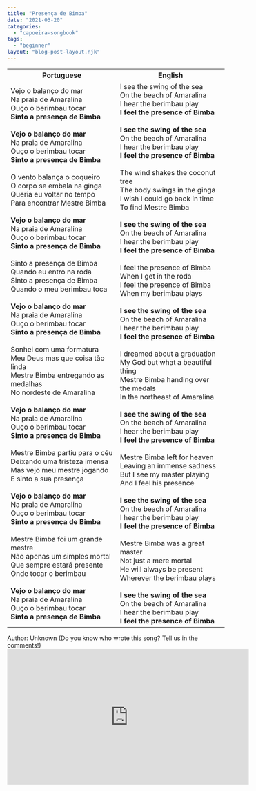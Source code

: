 ```yaml
---
title: "Presença de Bimba"
date: "2021-03-20"
categories: 
  - "capoeira-songbook"
tags: 
  - "beginner"
layout: "blog-post-layout.njk"
---
```


<table class="capoeira-table">
    <tr class="header-row">
        <th>Portuguese</th>
        <th>English</th>
    </tr>
    <tr>
        <td>
            Vejo o balanço do mar<br>
            Na praia de Amaralina<br>
            Ouço o berimbau tocar<br>
            <strong>Sinto a presença de Bimba</strong><br>
            <br>
            <strong>Vejo o balanço do mar</strong><br>
            Na praia de Amaralina<br>
            Ouço o berimbau tocar<br>
            <strong>Sinto a presença de Bimba</strong><br>
            <br>
            O vento balança o coqueiro<br>
            O corpo se embala na ginga<br>
            Queria eu voltar no tempo<br>
            Para encontrar Mestre Bimba<br>
            <br>
            <strong>Vejo o balanço do mar</strong><br>
            Na praia de Amaralina<br>
            Ouço o berimbau tocar<br>
            <strong>Sinto a presença de Bimba</strong><br>
            <br>
            Sinto a presença de Bimba<br>
            Quando eu entro na roda<br>
            Sinto a presença de Bimba<br>
            Quando o meu berimbau toca<br>
            <br>
            <strong>Vejo o balanço do mar</strong><br>
            Na praia de Amaralina<br>
            Ouço o berimbau tocar<br>
            <strong>Sinto a presença de Bimba</strong><br>
            <br>
            Sonhei com uma formatura<br>
            Meu Deus mas que coisa tão linda<br>
            Mestre Bimba entregando as medalhas<br>
            No nordeste de Amaralina<br>
            <br>
            <strong>Vejo o balanço do mar</strong><br>
            Na praia de Amaralina<br>
            Ouço o berimbau tocar<br>
            <strong>Sinto a presença de Bimba</strong><br>
            <br>
            Mestre Bimba partiu para o céu<br>
            Deixando uma tristeza imensa<br>
            Mas vejo meu mestre jogando<br>
            E sinto a sua presença<br>
            <br>
            <strong>Vejo o balanço do mar</strong><br>
            Na praia de Amaralina<br>
            Ouço o berimbau tocar<br>
            <strong>Sinto a presença de Bimba</strong><br>
            <br>
            Mestre Bimba foi um grande mestre<br>
            Não apenas um simples mortal<br>
            Que sempre estará presente<br>
            Onde tocar o berimbau<br>
            <br>
            <strong>Vejo o balanço do mar</strong><br>
            Na praia de Amaralina<br>
            Ouço o berimbau tocar<br>
            <strong>Sinto a presença de Bimba</strong>
        </td>
        <td>
            I see the swing of the sea<br>
            On the beach of Amaralina<br>
            I hear the berimbau play<br>
            <strong>I feel the presence of Bimba</strong><br>
            <br>
            <strong>I see the swing of the sea</strong><br>
            On the beach of Amaralina<br>
            I hear the berimbau play<br>
            <strong>I feel the presence of Bimba</strong><br>
            <br>
            The wind shakes the coconut tree<br>
            The body swings in the ginga<br>
            I wish I could go back in time<br>
            To find Mestre Bimba<br>
            <br>
            <strong>I see the swing of the sea</strong><br>
            On the beach of Amaralina<br>
            I hear the berimbau play<br>
            <strong>I feel the presence of Bimba</strong><br>
            <br>
            I feel the presence of Bimba<br>
            When I get in the roda<br>
            I feel the presence of Bimba<br>
            When my berimbau plays<br>
            <br>
            <strong>I see the swing of the sea</strong><br>
            On the beach of Amaralina<br>
            I hear the berimbau play<br>
            <strong>I feel the presence of Bimba</strong><br>
            <br>
            I dreamed about a graduation<br>
            My God but what a beautiful thing<br>
            Mestre Bimba handing over the medals<br>
            In the northeast of Amaralina<br>
            <br>
            <strong>I see the swing of the sea</strong><br>
            On the beach of Amaralina<br>
            I hear the berimbau play<br>
            <strong>I feel the presence of Bimba</strong><br>
            <br>
            Mestre Bimba left for heaven<br>
            Leaving an immense sadness<br>
            But I see my master playing<br>
            And I feel his presence<br>
            <br>
            <strong>I see the swing of the sea</strong><br>
            On the beach of Amaralina<br>
            I hear the berimbau play<br>
            <strong>I feel the presence of Bimba</strong><br>
            <br>
            Mestre Bimba was a great master<br>
            Not just a mere mortal<br>
            He will always be present<br>
            Wherever the berimbau plays<br>
            <br>
            <strong>I see the swing of the sea</strong><br>
            On the beach of Amaralina<br>
            I hear the berimbau play<br>
            <strong>I feel the presence of Bimba</strong>
        </td>
    </tr>
</table>

<figcaption>
Author: Unknown (Do you know who wrote this song? Tell us in the comments!)
</figcaption>

<iframe width="560" height="315" src="https://www.youtube.com/embed/gQoiXTsePXs" title="YouTube video player" frameborder="0" allow="accelerometer; autoplay; clipboard-write; encrypted-media; gyroscope; picture-in-picture" allowfullscreen></iframe>
